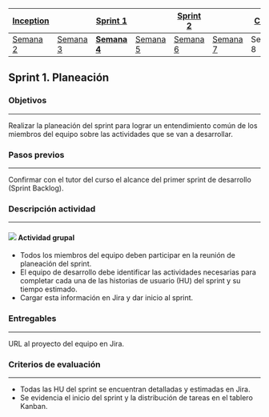 | [Inception](https://avargas20.github.io/MISW-Procesos/semanas/inception/inception) |   | [Sprint 1](https://avargas20.github.io/MISW-Procesos/semanas/sprint1/sprint1) |   | [Sprint 2](https://avargas20.github.io/MISW-Procesos/semanas/sprint2/sprint2) |   | [Cierre]() |
|-----------|---|----------|---|----------|---|--------|
| [Semana 2](https://avargas20.github.io/MISW-Procesos/semanas/inception/semana2/semana2)         | [Semana 3](https://avargas20.github.io/MISW-Procesos/semanas/inception/semana3/semana3) | **[Semana 4](https://avargas20.github.io/MISW-Procesos/semanas/sprint1/semana4/semana4)** | [Semana 5](https://avargas20.github.io/MISW-Procesos/semanas/sprint1/semana5/semana5) | [Semana 6](https://avargas20.github.io/MISW-Procesos/semanas/sprint2/semana6/semana6) | [Semana 7](https://avargas20.github.io/MISW-Procesos/semanas/sprint1/semana7/semana7) | Semana 8      |

## Sprint 1. Planeación

### Objetivos
---

Realizar la planeación del sprint para lograr un entendimiento común de los miembros del equipo sobre las actividades que se van a desarrollar.


### Pasos previos
---

Confirmar con el tutor del curso el alcance del primer sprint de desarrollo (Sprint Backlog).


### Descripción actividad

---
#### ![](./../../assets/images/grupo.png) Actividad grupal

* Todos los miembros del equipo deben participar en la reunión de planeación del sprint.
* El equipo de desarrollo debe identificar las actividades necesarias para completar cada una de las historias de usuario (HU) del sprint y su tiempo estimado.
* Cargar esta información en Jira y dar inicio al sprint.

### Entregables
---

URL al proyecto del equipo en Jira.
 

### Criterios de evaluación

---
* Todas las HU del sprint se encuentran detalladas y estimadas en Jira.
* Se evidencia el inicio del sprint y la distribución de tareas en el tablero Kanban.
